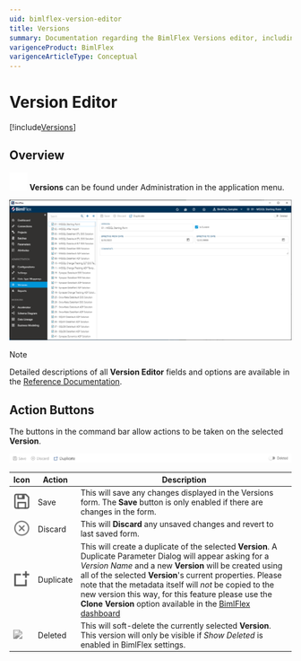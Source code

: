 ```yaml
---
uid: bimlflex-version-editor
title: Versions
summary: Documentation regarding the BimlFlex Versions editor, including editor fields, action buttons, field descriptions, setting options, and overrides.
varigenceProduct: BimlFlex
varigenceArticleType: Conceptual
---
```

# Version Editor

[!include[Versions](../includes/_incl-header-version.md)]

## Overview

<img class="icon-inline" src="../../static/img/versions.svg" /> **Versions** can be found under Administration in the application menu.

![BimlFlex Versions Editor - Overview](../../static/img/bfx-versions-editor-overview.png "BimlFlex Versions Editor - Overview")

> [!NOTE]
> Detailed descriptions of all **Version Editor** fields and options are available in the [Reference Documentation](xref:bimlflex-reference-documentation-Connections).

## Action Buttons

The buttons in the command bar allow actions to be taken on the selected **Version**.

![BimlFlex Versions - Command Bar Buttons](../../static/img/bfx-versions-command-bar.png "BimlFlex Versions - Command Bar Buttons")

| Icon | Action | Description |
| ---- | ------ | ----------- |
| <div class="icon-col m-5" ><img src="../../static/img/save.svg" /></div> | Save | This will save any changes displayed in the Versions form.  The **Save** button is only enabled if there are changes in the form. |
| <div class="icon-col m-5"><img src="../../static/img/discard.svg" /></div> | Discard | This will **Discard** any unsaved changes and revert to last saved form. |
| <div class="icon-col m-5"><img src="../../static/img/duplicate-objects.svg" /></div> | Duplicate | This will create a duplicate of the selected **Version**.  A Duplicate Parameter Dialog will appear asking for a *Version Name* and a new **Version** will be created using all of the selected **Version**'s current properties. Please note that the metadata itself will *not* be copied to the new version this way, for this feature please use the **Clone Version** option available in the [BimlFlex dashboard](xref:bimlflex-dashboard) |
| <div class="icon-col m-5" ><img style="filter: brightness(100%) contrast(95%) grayscale(100%);" src="images/bimlflex-action-switch.png" /></div> | Deleted | This will soft-delete the currently selected **Version**. This version will only be visible if *Show Deleted* is enabled in BimlFlex settings. |
